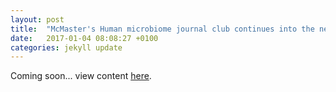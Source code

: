 ```yaml
---
layout: post
title:  "McMaster's Human microbiome journal club continues into the new year!"
date:   2017-01-04 08:08:27 +0100
categories: jekyll update
---
```

Coming soon... view content [here][here].

[here]: https://fionajanewhelan.wixsite.com/home/single-post/2017/01/04/mcmasters-human-microbiome-journal-club-continues-into-the-new-year
